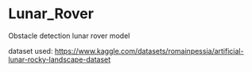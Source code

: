 # Lunar_Rover
 Obstacle detection lunar rover model

dataset used: https://www.kaggle.com/datasets/romainpessia/artificial-lunar-rocky-landscape-dataset
